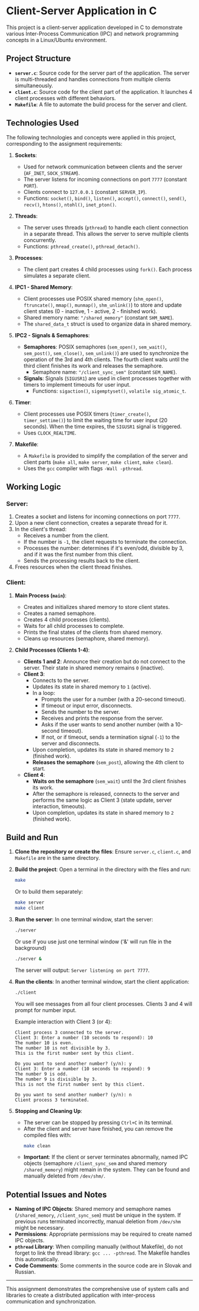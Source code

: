 # Client-Server Application in C

This project is a client-server application developed in C to demonstrate various Inter-Process Communication (IPC) and network programming concepts in a Linux/Ubuntu environment.

## Project Structure

* **`server.c`**: Source code for the server part of the application. The server is multi-threaded and handles connections from multiple clients simultaneously.
* **`client.c`**: Source code for the client part of the application. It launches 4 client processes with different behaviors.
* **`Makefile`**: A file to automate the build process for the server and client.

## Technologies Used

The following technologies and concepts were applied in this project, corresponding to the assignment requirements:

1.  **Sockets**:
    * Used for network communication between clients and the server (`AF_INET`, `SOCK_STREAM`).
    * The server listens for incoming connections on port `7777` (constant `PORT`).
    * Clients connect to `127.0.0.1` (constant `SERVER_IP`).
    * Functions: `socket()`, `bind()`, `listen()`, `accept()`, `connect()`, `send()`, `recv()`, `htons()`, `ntohl()`, `inet_pton()`.

2.  **Threads**:
    * The server uses threads (`pthread`) to handle each client connection in a separate thread. This allows the server to serve multiple clients concurrently.
    * Functions: `pthread_create()`, `pthread_detach()`.

3.  **Processes**:
    * The client part creates 4 child processes using `fork()`. Each process simulates a separate client.

4.  **IPC1 - Shared Memory**:
    * Client processes use POSIX shared memory (`shm_open()`, `ftruncate()`, `mmap()`, `munmap()`, `shm_unlink()`) to store and update client states (0 - inactive, 1 - active, 2 - finished work).
    * Shared memory name: `"/shared_memory"` (constant `SHM_NAME`).
    * The `shared_data_t` struct is used to organize data in shared memory.

5.  **IPC2 - Signals & Semaphores**:
    * **Semaphores**: POSIX semaphores (`sem_open()`, `sem_wait()`, `sem_post()`, `sem_close()`, `sem_unlink()`) are used to synchronize the operation of the 3rd and 4th clients. The fourth client waits until the third client finishes its work and releases the semaphore.
        * Semaphore name: `"/client_sync_sem"` (constant `SEM_NAME`).
    * **Signals**: Signals (`SIGUSR1`) are used in client processes together with timers to implement timeouts for user input.
        * Functions: `sigaction()`, `sigemptyset()`, `volatile sig_atomic_t`.

6.  **Timer**:
    * Client processes use POSIX timers (`timer_create()`, `timer_settime()`) to limit the waiting time for user input (20 seconds). When the time expires, the `SIGUSR1` signal is triggered.
    * Uses `CLOCK_REALTIME`.

7.  **Makefile**:
    * A `Makefile` is provided to simplify the compilation of the server and client parts (`make all`, `make server`, `make client`, `make clean`).
    * Uses the `gcc` compiler with flags `-Wall -pthread`.

## Working Logic

### Server:
1.  Creates a socket and listens for incoming connections on port `7777`.
2.  Upon a new client connection, creates a separate thread for it.
3.  In the client's thread:
    * Receives a number from the client.
    * If the number is `-1`, the client requests to terminate the connection.
    * Processes the number: determines if it's even/odd, divisible by 3, and if it was the first number from this client.
    * Sends the processing results back to the client.
4.  Frees resources when the client thread finishes.

### Client:
1.  **Main Process (`main`)**:
    * Creates and initializes shared memory to store client states.
    * Creates a named semaphore.
    * Creates 4 child processes (clients).
    * Waits for all child processes to complete.
    * Prints the final states of the clients from shared memory.
    * Cleans up resources (semaphore, shared memory).

2.  **Child Processes (Clients 1-4)**:
    * **Clients 1 and 2**: Announce their creation but do not connect to the server. Their state in shared memory remains `0` (inactive).
    * **Client 3**:
        * Connects to the server.
        * Updates its state in shared memory to `1` (active).
        * In a loop:
            * Prompts the user for a number (with a 20-second timeout).
            * If timeout or input error, disconnects.
            * Sends the number to the server.
            * Receives and prints the response from the server.
            * Asks if the user wants to send another number (with a 10-second timeout).
            * If not, or if timeout, sends a termination signal (`-1`) to the server and disconnects.
        * Upon completion, updates its state in shared memory to `2` (finished work).
        * **Releases the semaphore** (`sem_post`), allowing the 4th client to start.
    * **Client 4**:
        * **Waits on the semaphore** (`sem_wait`) until the 3rd client finishes its work.
        * After the semaphore is released, connects to the server and performs the same logic as Client 3 (state update, server interaction, timeouts).
        * Upon completion, updates its state in shared memory to `2` (finished work).

## Build and Run

1.  **Clone the repository or create the files**:
    Ensure `server.c`, `client.c`, and `Makefile` are in the same directory.

2.  **Build the project**:
    Open a terminal in the directory with the files and run:
    ```bash
    make
    ```
    Or to build them separately:
    ```bash
    make server
    make client
    ```

3.  **Run the server**:
    In one terminal window, start the server:
    ```bash
    ./server
    ```
    Or use if you use just one terminal window ('&' will run file in the background) 
    ```bash
    ./server &
    ``` 

    The server will output: `Server listening on port 7777`.

4.  **Run the clients**:
    In another terminal window, start the client application:
    ```bash
    ./client
    ```
    You will see messages from all four client processes. Clients 3 and 4 will prompt for number input.

    Example interaction with Client 3 (or 4):
    ```
    Client process 3 connected to the server.
    Client 3: Enter a number (10 seconds to respond): 10
    The number 10 is even.
    The number 10 is not divisible by 3.
    This is the first number sent by this client.

    Do you want to send another number? (y/n): y
    Client 3: Enter a number (10 seconds to respond): 9
    The number 9 is odd.
    The number 9 is divisible by 3.
    This is not the first number sent by this client.

    Do you want to send another number? (y/n): n
    Client process 3 terminated.
    ```

5.  **Stopping and Cleaning Up**:
    * The server can be stopped by pressing `Ctrl+C` in its terminal.
    * After the client and server have finished, you can remove the compiled files with:
        ```bash
        make clean
        ```
    * **Important**: If the client or server terminates abnormally, named IPC objects (semaphore `/client_sync_sem` and shared memory `/shared_memory`) might remain in the system. They can be found and manually deleted from `/dev/shm/`.

## Potential Issues and Notes
* **Naming of IPC Objects**: Shared memory and semaphore names (`/shared_memory`, `/client_sync_sem`) must be unique in the system. If previous runs terminated incorrectly, manual deletion from `/dev/shm` might be necessary.
* **Permissions**: Appropriate permissions may be required to create named IPC objects.
* **`pthread` Library**: When compiling manually (without Makefile), do not forget to link the thread library: `gcc ... -pthread`. The Makefile handles this automatically.
* **Code Comments**: Some comments in the source code are in Slovak and Russian.

---
This assignment demonstrates the comprehensive use of system calls and libraries to create a distributed application with inter-process communication and synchronization.
